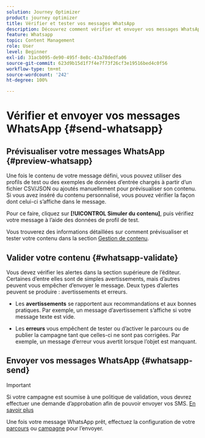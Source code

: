 ```yaml
---
solution: Journey Optimizer
product: journey optimizer
title: Vérifier et tester vos messages WhatsApp
description: Découvrez comment vérifier et envoyer vos messages WhatsApp dans Journey Optimizer.
feature: Whatsapp
topic: Content Management
role: User
level: Beginner
exl-id: 31acb095-de90-495f-8e8c-43a78dedfa06
source-git-commit: 623d9b15d1f7f4e7f73f26cf3e19516bed4c0f56
workflow-type: tm+mt
source-wordcount: '242'
ht-degree: 100%

---
```


# Vérifier et envoyer vos messages WhatsApp {#send-whatsapp}

## Prévisualiser votre messages WhatsApp {#preview-whatsapp}

Une fois le contenu de votre message défini, vous pouvez utiliser des profils de test ou des exemples de données d’entrée chargés à partir d’un fichier CSV/JSON ou ajoutés manuellement pour prévisualiser son contenu. Si vous avez inséré du contenu personnalisé, vous pouvez vérifier la façon dont celui-ci s’affiche dans le message.

Pour ce faire, cliquez sur **[!UICONTROL Simuler du contenu]**, puis vérifiez votre message à l’aide des données de profil de test.

Vous trouverez des informations détaillées sur comment prévisualiser et tester votre contenu dans la section [Gestion de contenu](../content-management/preview-test.md).

## Valider votre contenu {#whatsapp-validate}

Vous devez vérifier les alertes dans la section supérieure de l’éditeur. Certaines d’entre elles sont de simples avertissements, mais d’autres peuvent vous empêcher d’envoyer le message. Deux types d’alertes peuvent se produire : avertissements et erreurs.

* Les **avertissements** se rapportent aux recommandations et aux bonnes pratiques. Par exemple, un message d’avertissement s’affiche si votre message texte est vide.

* Les **erreurs** vous empêchent de tester ou d’activer le parcours ou de publier la campagne tant que celles-ci ne sont pas corrigées. Par exemple, un message d’erreur vous avertit lorsque l’objet est manquant.

## Envoyer vos messages WhatsApp {#whatsapp-send}

>[!IMPORTANT]
>
> Si votre campagne est soumise à une politique de validation, vous devrez effectuer une demande d’approbation afin de pouvoir envoyer vos SMS. [En savoir plus](../test-approve/gs-approval.md)

Une fois votre message WhatsApp prêt, effectuez la configuration de votre [parcours](../building-journeys/publishing-the-journey.md) ou [campagne](../campaigns/review-activate-campaign.md) pour l’envoyer.
